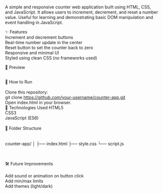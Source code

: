 A simple and responsive counter web application built using HTML, CSS, and JavaScript. It allows users to increment, decrement, and reset a number value. Useful for learning and demonstrating basic DOM manipulation and event handling in JavaScript.

✨ Features <br>
Increment and decrement buttons
<br>
Real-time number update in the center
<br>
Reset button to set the counter back to zero
<br>
Responsive and minimal UI
<br>
Styled using clean CSS (no frameworks used)

📸 Preview <br><br>

🚀 How to Run
<br><br>
Clone this repository:
<br>
git clone https://github.com/your-username/counter-app.git <br>
Open index.html in your browser.
<br>
🧠 Technologies Used
HTML5
<br>
CSS3
<br>
JavaScript (ES6)
<br>
<br>
📂 Folder Structure <br>
<br>  
counter-app/
│
├── index.html
├── style.css
└── script.js

<br><br>
🛠️ Future Improvements <br><br>
Add sound or animation on button click<br>
Add min/max limits<br>
Add themes (light/dark) <br>
